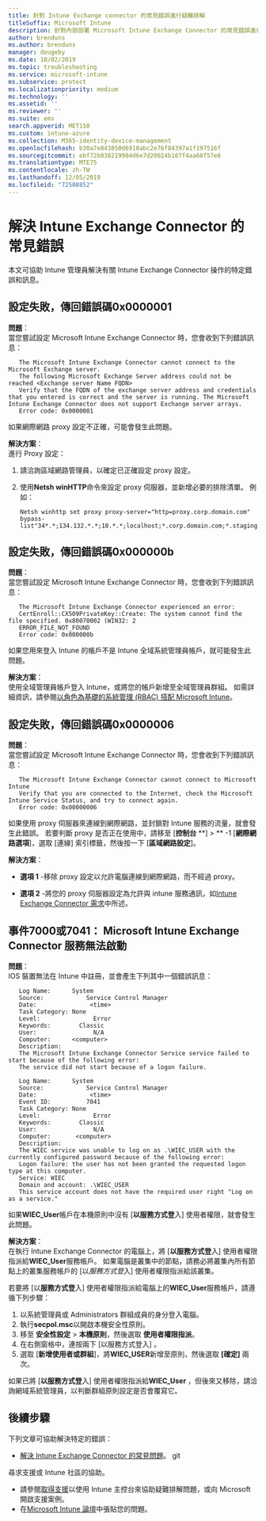 ```yaml
---
title: 針對 Intune Exchange connector 的常見錯誤進行疑難排解
titleSuffix: Microsoft Intune
description: 針對內部部署 Microsoft Intune Exchange Connector 的常見錯誤進行疑難排解並加以解決
author: brenduns
ms.author: brenduns
manager: dougeby
ms.date: 10/02/2019
ms.topic: troubleshooting
ms.service: microsoft-intune
ms.subservice: protect
ms.localizationpriority: medium
ms.technology: ''
ms.assetid: ''
ms.reviewer: ''
ms.suite: ems
search.appverid: MET150
ms.custom: intune-azure
ms.collection: M365-identity-device-management
ms.openlocfilehash: b30a7e843850d6918abc2e76f84397a1f197516f
ms.sourcegitcommit: ebf72b038219904d6e7d20024b107f4aa68f57e6
ms.translationtype: MTE75
ms.contentlocale: zh-TW
ms.lasthandoff: 12/05/2019
ms.locfileid: "72508852"
---
```

# <a name="resolve-common-errors-for-the-intune-exchange-connector"></a>解決 Intune Exchange Connector 的常見錯誤

本文可協助 Intune 管理員解決有關 Intune Exchange Connector 操作的特定錯誤和訊息。  

## <a name="configuration-failed-and-returned-error-code-0x0000001"></a>設定失敗，傳回錯誤碼0x0000001

**問題**：  
當您嘗試設定 Microsoft Intune Exchange Connector 時，您會收到下列錯誤訊息：

```
   The Microsoft Intune Exchange Connector cannot connect to the Microsoft Exchange server.  
   The following Microsoft Exchange Server address could not be reached <Exchange server Name FQDN>  
   Verify that the FQDN of the exchange server address and credentials that you entered is correct and the server is running. The Microsoft Intune Exchange Connector does not support Exchange server arrays.  
   Error code: 0x0000001  
```

如果網際網路 proxy 設定不正確，可能會發生此問題。

**解決方案**：  
進行 Proxy 設定：
1. 請洽詢區域網路管理員，以確定已正確設定 proxy 設定。 
2. 使用**Netsh winHTTP**命令來設定 proxy 伺服器，並新增必要的排除清單。 例如：  

   ```
   Netsh winhttp set proxy proxy-server="http=proxy.corp.domain.com" bypass-list"34*.*;134.132.*.*;10.*.*;localhost;*.corp.domain.com;*.staging.domain.com"
   ```

## <a name="configuration-failed-and-returned-error-code-0x000000b"></a>設定失敗，傳回錯誤碼0x000000b   

**問題**：  
當您嘗試設定 Microsoft Intune Exchange Connector 時，您會收到下列錯誤訊息：  

```
   The Microsoft Intune Exchange Connector experienced an error:  
   CertEnroll::CX509PrivateKey::Create: The system cannot find the file specified. 0x80070002 (WIN32: 2  
   ERROR_FILE_NOT_FOUND  
   Error code: 0x000000b  
```
如果您用來登入 Intune 的帳戶不是 Intune 全域系統管理員帳戶，就可能發生此問題。

**解決方案**：  
使用全域管理員帳戶登入 Intune，或將您的帳戶新增至全域管理員群組。 如需詳細資訊，請參閱[以角色為基礎的系統管理 (RBAC) 搭配 Microsoft Intune](../fundamentals/role-based-access-control.md)。

## <a name="configuration-failed-and-returned-error-code-0x0000006"></a>設定失敗，傳回錯誤碼0x0000006

**問題**：  
當您嘗試設定 Microsoft Intune Exchange Connector 時，您會收到下列錯誤訊息：  

```  
   The Microsoft Intune Exchange Connector cannot connect to Microsoft Intune  
   Verify that you are connected to the Internet, check the Microsoft Intune Service Status, and try to connect again.  
   Error code: 0x00000006  
```  
如果使用 proxy 伺服器來連線到網際網路，並封鎖對 Intune 服務的流量，就會發生此錯誤。 若要判斷 proxy 是否正在使用中，請移至 [**控制台** **]  > ** -1 [**網際網路選項**]，選取 [連線] 索引標籤，然後按一下 [**區域網路設定**]。

**解決方案**：  

- **選項 1** -移除 proxy 設定以允許電腦連線到網際網路，而不經過 proxy。  

- **選項 2** -將您的 proxy 伺服器設定為允許與 intune 服務通訊，如[Intune Exchange Connector 需求](exchange-connector-install.md#intune-exchange-connector-requirements)中所述。



## <a name="event-7000-or-7041-microsoft-intune-exchange-connector-service-wont-start"></a>事件7000或7041： Microsoft Intune Exchange Connector 服務無法啟動

**問題**：  
IOS 裝置無法在 Intune 中註冊，並會產生下列其中一個錯誤訊息：  

```  
   Log Name:      System
   Source:            Service Control Manager
   Date:               <time>
   Task Category: None
   Level:               Error
   Keywords:        Classic
   User:                N/A
   Computer:      <computer>
   Description:
   The Microsoft Intune Exchange Connector Service service failed to start because of the following error:  
   The service did not start because of a logon failure.
```  

```  
   Log Name:      System
   Source:            Service Control Manager
   Date:               <time>
   Event ID:          7041
   Task Category: None
   Level:               Error   
   Keywords:        Classic
   User:                N/A
   Computer:       <computer>
   Description:
   The WIEC service was unable to log on as .\WIEC_USER with the currently configured password because of the following error:
   Logon failure: the user has not been granted the requested logon type at this computer.
   Service: WIEC
   Domain and account: .\WIEC_USER
   This service account does not have the required user right "Log on as a service."  
```
如果**WIEC_User**帳戶在本機原則中沒有 [**以服務方式登**入] 使用者權限，就會發生此問題。

**解決方案**：  
在執行 Intune Exchange Connector 的電腦上，將 [**以服務方式登**入] 使用者權限指派給**WIEC_User**服務帳戶。 如果電腦是叢集中的節點，請務必將叢集內所有節點上的叢集服務帳戶的 [以*服務方式登*入] 使用者權限指派給該叢集。  

若要將 [以**服務方式登**入] 使用者權限指派給電腦上的**WIEC_User**服務帳戶，請遵循下列步驟：

1. 以系統管理員或 Administrators 群組成員的身分登入電腦。
2. 執行**secpol.msc**以開啟本機安全性原則。
3. 移至 **安全性設定** > **本機原則**，然後選取 **使用者權限指派**。
4. 在右側窗格中，連按兩下 [以服務方式登入]  。
5. 選取 [**新增使用者或群組**]，將**WIEC_USER**新增至原則，然後選取 **[確定]** 兩次。

如果已將 [**以服務方式登**入] 使用者權限指派給**WIEC_User** ，但後來又移除，請洽詢網域系統管理員，以判斷群組原則設定是否會覆寫它。  

## <a name="next-steps"></a>後續步驟  

下列文章可協助解決特定的錯誤：
- [解決 Intune Exchange Connector 的常見問題](troubleshoot-exchange-connector-common-problems.md)。 git 

尋求支援或 Intune 社區的協助。
- 請參閱[取得支援](../fundamentals/get-support.md)以使用 Intune 主控台來協助疑難排解問題，或向 Microsoft 開啟支援案例。 
- 在[Microsoft Intune 論壇](https://social.technet.microsoft.com/Forums/en-US/home?forum=microsoftintuneprod)中張貼您的問題。  
